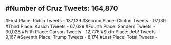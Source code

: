 #Number of Cruz Tweets: 164,870
---
#First Place: Rubio Tweets - 137,139
#Second Place: Clinton Tweets - 97,139
#Third Place: Kasich Tweets - 67,629
#Fourth Place: Sanders Tweets - 30,028
#Fifth Place: Carson Tweets - 12,776
#Sixth Place: Jeb! Tweets - 9,167
#Seventh Place: Trump Tweets - 8,174
#Last Place: Total Tweets -  
